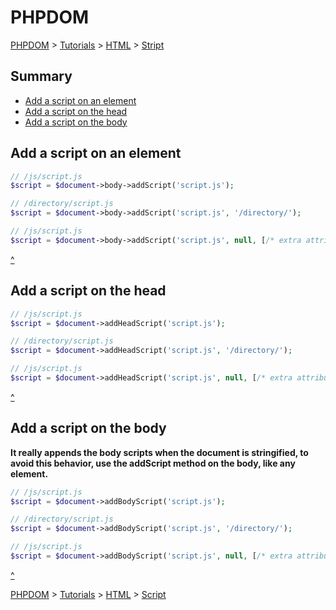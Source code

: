 # PHPDOM
[PHPDOM](../../../readme.md#summary) >
[Tutorials](../../readme.md#summary) >
[HTML](../readme.md#summary) >
[Stript](./readme.md#summary)

## <a name="summary">Summary</a>
* [Add a script on an element](#Add-a-script-on-an-element)
* [Add a script on the head](#Add-a-script-on-the-head)
* [Add a script on the body](#Add-a-script-on-the-body)

## <a name="Add-a-script-on-an-element">Add a script on an element</a>
````PHP
// /js/script.js
$script = $document->body->addScript('script.js');

// /directory/script.js
$script = $document->body->addScript('script.js', '/directory/');

// /js/script.js
$script = $document->body->addScript('script.js', null, [/* extra attributes */]);
````
[^](#summary)

## <a name="Add-a-script-on-the-head">Add a script on the head</a>
````PHP
// /js/script.js
$script = $document->addHeadScript('script.js');

// /directory/script.js
$script = $document->addHeadScript('script.js', '/directory/');

// /js/script.js
$script = $document->addHeadScript('script.js', null, [/* extra attributes */]);
````
[^](#summary)

## <a name="Add-a-script-on-the-body">Add a script on the body</a>
<strong>It really appends the body scripts when the document is stringified, to avoid this behavior, use the addScript method on the body, like any element.</strong>
````PHP
// /js/script.js
$script = $document->addBodyScript('script.js');

// /directory/script.js
$script = $document->addBodyScript('script.js', '/directory/');

// /js/script.js
$script = $document->addBodyScript('script.js', null, [/* extra attributes */]);
````
[^](#summary)

[PHPDOM](../../../readme.md#summary) >
[Tutorials](../../readme.md#summary) >
[HTML](../readme.md#summary) >
[Script](./readme.md#summary)
